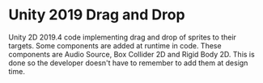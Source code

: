 # Unity 2019 Drag and Drop
Unity 2D 2019.4 code implementing drag and drop of sprites to their targets.
Some components are added at runtime in code.  These components are Audio Source, Box Collider 2D and Rigid Body 2D.
This is done so the developer doesn't have to remember to add them at design time.
